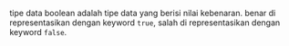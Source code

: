 tipe data boolean adalah tipe data yang berisi nilai kebenaran.
benar di representasikan dengan keyword `true`,
salah di representasikan dengan keyword `false`.